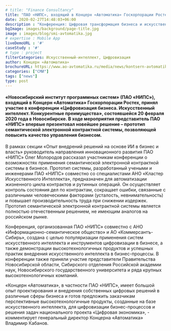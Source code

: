 ```yaml
---
# title: "Finance Consultancy"
title: "ПАО «НИПС», входящий в Концерн «Автоматика» Госкорпорации Ростех, принял участие в конференции «Цифровизация бизнеса. Искусственный интеллект. Конкурентные преимущества»"
date: 2020-02-27T14:48:03+06:00
description : "Конференция: Цифровая трансформация бизнеса и искусственный интеллект"
bgImage: images/background/page-title.jpg
image : images/blog/smi-avtomatika.jpg
# expertise : Mobile App
liveDemoURL : '#'
caseStudy : '#'
# type : project
filterCategories: Искусственный-интеллект, Цифровизация
author: Концерн «Автоматика»
brochureURL: https://www.ao-avtomatika.ru/media/news/kontsern-avtomatika-predstavil-reshenie-dlya-povysheniya-kachestva-upravleniya-biznesom/
categories: ["СМИ"]
tags: ["news"]
type: post
---
```


#### «Новосибирский институт программных систем» (ПАО «НИПС»), входящий в Концерн «Автоматика» Госкорпорации Ростех, принял участие в конференции «Цифровизация бизнеса. Искусственный интеллект. Конкурентные преимущества», состоявшейся 20 февраля 2020 года в Новосибирске. В ходе мероприятия представитель ПАО «НИПС» впервые презентовал новейшее решение – прототип семантической электронной контрактной системы, позволяющей повысить качество управления бизнесом.

В рамках секции «Опыт внедрений решений на основе ИИ в бизнес и власть» руководитель направления инновационного развития ПАО «НИПС» Олег Молородов рассказал участникам конференции о возможностях применения семантической электронной контрактной системы в бизнесе. Прототип системы, разработанный учеными и инженерами ПАО «НИПС» совместно со специалистами АНО «Кластер Искусственного Интеллекта», предназначен для автоматизации жизненного цикла контрактов и рутинных операций. Он осуществляет контроль состояния дел по контрактам, сокращает ошибки, связанные с различными человеческими факторами (усталость, невнимательность) и повышает производительность труда при снижении издержек. Прототип семантической электронной контрактной системы является полностью отечественным решением, не имеющим аналогов на российском рынке.

Конференция, организованная ПАО «НИПС» совместно с АНО «Информационно-семантическое общество» и АО «Коммерсантъ-Сибирь», создана с целью популяризации применения систем искусственного интеллекта и инструментов цифровизации в бизнесе, а также демонстрации высокотехнологичных продуктов и успешных практик внедрения искусственного интеллекта в бизнес-процессы. В конференции также приняли участие представители Правительства Новосибирской области, Сибирского отделения Российской академии наук, Новосибирского государственного университета и ряда крупных высокотехнологичных компаний.

«Концерн «Автоматика», в частности ПАО «НИПС», имеет большой опыт проектирования и внедрения собственных цифровых решений в различные сферы бизнеса и готов предложить заказчикам перспективные высокотехнологичные продукты, созданные на базе искусственного интеллекта, для цифровизации бизнес-процессов и решения задач национального проекта «Цифровая экономика», - комментирует генеральный директор Концерна «Автоматика» Владимир Кабанов.

